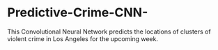 # Predictive-Crime-CNN-
This Convolutional Neural Network predicts the locations of clusters of violent crime in Los Angeles for the upcoming week.
